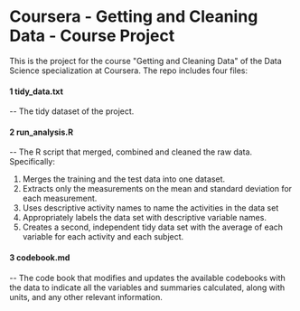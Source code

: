 # Coursera - Getting and Cleaning Data - Course Project

This is the project for the course "Getting and Cleaning Data" of the Data Science specialization at Coursera. The repo includes four files:

#### 1 tidy_data.txt

-- The tidy dataset of the project.

#### 2 run_analysis.R

-- The R script that merged, combined and cleaned the raw data. Specifically:
   1) Merges the training and the test data into one dataset.
   2) Extracts only the measurements on the mean and standard deviation for each measurement. 
   3) Uses descriptive activity names to name the activities in the data set
   4) Appropriately labels the data set with descriptive variable names. 
   5) Creates a second, independent tidy data set with the average of each variable for each activity and each subject.

#### 3 codebook.md

-- The code book that modifies and updates the available codebooks with the data to indicate all the variables and summaries calculated, along with units, and any other relevant information.
